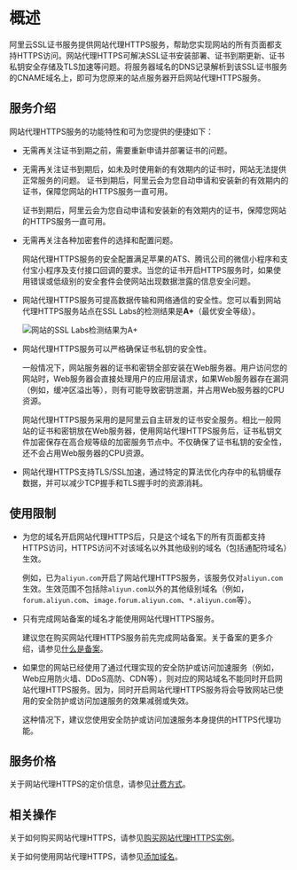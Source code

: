 # 概述

阿里云SSL证书服务提供网站代理HTTPS服务，帮助您实现网站的所有页面都支持HTTPS访问。网站代理HTTPS可解决SSL证书安装部署、证书到期更新、证书私钥安全存储及TLS加速等问题。将服务器域名的DNS记录解析到该SSL证书服务的CNAME域名上，即可为您原来的站点服务器开启网站代理HTTPS服务。

## 服务介绍

网站代理HTTPS服务的功能特性和可为您提供的便捷如下：

-   无需再关注证书到期之前，需要重新申请并部署证书的问题。
-   无需再关注证书到期后，如未及时使用新的有效期内的证书时，网站无法提供正常服务的问题。 证书到期后，阿里云会为您自动申请和安装新的有效期内的证书，保障您网站的HTTPS服务一直可用。

    证书到期后，阿里云会为您自动申请和安装新的有效期内的证书，保障您网站的HTTPS服务一直可用。

-   无需再关注各种加密套件的选择和配置问题。

    网站代理HTTPS服务的安全配置满足苹果的ATS、腾讯公司的微信小程序和支付宝小程序及支付接口回调的要求。当您的证书开启HTTPS服务时，如果使用错误或低级别的安全套件会使网站出现数据泄露的信息安全问题。

-   网站代理HTTPS服务可提高数据传输和网络通信的安全性。您可以看到网站代理HTTPS服务站点在SSL Labs的检测结果是**A+**（最优安全等级）。

    ![网站的SSL Labs检测结果为A+](https://static-aliyun-doc.oss-accelerate.aliyuncs.com/assets/img/zh-CN/5062010161/p72218.png)

-   网站代理HTTPS服务可以严格确保证书私钥的安全性。

    一般情况下，网站服务器的证书和密钥全部安装在Web服务器。用户访问您的网站时，Web服务器会直接处理用户的应用层请求，如果Web服务器存在漏洞（例如，缓冲区溢出等），则有可能导致密钥泄漏，并占用Web服务器的CPU资源。

    网站代理HTTPS服务采用的是阿里云自主研发的证书安全服务。相比一般网站的证书和密钥放在Web服务器，使用网站代理HTTPS服务后，证书私钥文件加密保存在高合规等级的加密服务节点中。不仅确保了证书私钥的安全性，还不会占用Web服务器的CPU资源。

-   网站代理HTTPS支持TLS/SSL加速，通过特定的算法优化内存中的私钥缓存数据，并可以减少TCP握手和TLS握手时的资源消耗。

## 使用限制

-   为您的域名开启网站代理HTTPS后，只是这个域名下的所有页面都支持HTTPS访问，HTTPS访问不对该域名以外其他级别的域名（包括通配符域名）生效。

    例如，已为`aliyun.com`开启了网站代理HTTPS服务，该服务仅对`aliyun.com`生效。生效范围不包括除`aliyun.com`以外的其他级别域名（例如，`forum.aliyun.com`、`image.forum.aliyun.com`、`*.aliyun.com`等）。

-   只有完成网站备案的域名才能使用网站代理HTTPS服务。

    建议您在购买网站代理HTTPS服务前先完成网站备案。关于备案的更多介绍，请参见[什么是备案]()。

-   如果您的网站已经使用了通过代理实现的安全防护或访问加速服务（例如，Web应用防火墙、DDoS高防、CDN等），则对应的网站域名不能同时开启网站代理HTTPS服务。因为，同时开启网站代理HTTPS服务将会导致网站已使用的安全防护或访问加速服务的效果减弱或失效。

    这种情况下，建议您使用安全防护或访问加速服务本身提供的HTTPS代理功能。


## 服务价格

关于网站代理HTTPS的定价信息，请参见[计费方式](/cn.zh-CN/计量计费/计费方式.md)。

## 相关操作

关于如何购买网站代理HTTPS，请参见[购买网站代理HTTPS实例](/cn.zh-CN/网站代理HTTPS/开通一键式HTTPS服务.md)。

关于如何使用网站代理HTTPS，请参见[添加域名](/cn.zh-CN/网站代理HTTPS/启用一键式HTTPS服务.md)。

